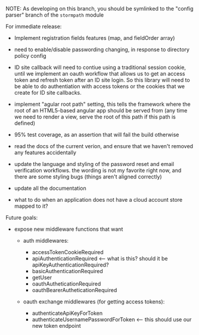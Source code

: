 NOTE: As developing on this branch, you should be symlinked
to the "config parser" branch of the `stormpath` module

For immediate release:

* Implement registration fields features (map, and fieldOrder array)

* need to enable/disable passwording changing, in response to directory policy config

* ID site callback will need to contiue using a traditional session
  cookie, until we implement an oauth workflow that allows us to get
  an access token and refresh token after an ID site login.  So this
  library will need to be able to do authentiation with access tokens
  or the cookies that we create for ID site callbacks.

* implement "agular root path" setting, this tells the framework where
  the root of an HTML5-based angular app should be served from (any time
  we need to render a view, serve the root of this path if this path
  is defined)

* 95% test coverage, as an assertion that will fail the build otherwise

* read the docs of the current verion, and ensure that we haven't
  removed any features accidentally

* update the language and styling of the password reset and email
  verification workflows.  the wording is not my favorite right now,
  and there are some styling bugs (things aren't aligned correctly)

* update all the documentation

* what to do when an application does not have a cloud account store mapped to it?

Future goals:

* expose new middleware functions that want
  * auth middlewares:
    * accessTokenCookieRequired
    * apiAuthenticationRequired    <-- what is this?  should it be apiKeyAuthenticationRequired?
    * basicAuthenticationRequired
    * getUser
    * oauthAutheticationRequired
    * oauthBearerAutheticationRequired

  * oauth exchange middlewares (for getting access tokens):

    * authenticateApiKeyForToken
    * authenticateUsernamePasswordForToken   <-- this should use our new token endpoint



